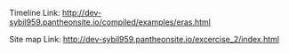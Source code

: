 Timeline Link: http://dev-sybil959.pantheonsite.io/compiled/examples/eras.html

Site map Link: http://dev-sybil959.pantheonsite.io/excercise_2/index.html
